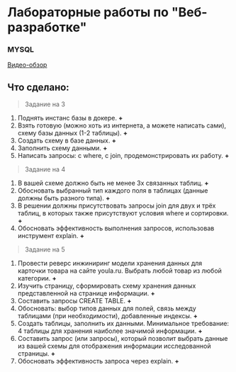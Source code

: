 # Лабораторные работы по "Веб-разработке"

### MYSQL

[Видео-обзор](https://drive.google.com/file/d/15a6TEVuHhP7j0LY7n4_36PxiYNZA-rgX/view?usp=sharing)

## Что сделано:

> Задание на 3

1. Поднять инстанс базы в докере. **+**
2. Взять готовую (можно хоть из интернета, а можете написать сами), схему базы данных (1-2 таблицы). **+**
3. Создать схему в базе данных. **+**
4. Заполнить схему данными. **+**
5. Написать запросы: с where, с join, продемонстрировать их работу. **+**

> Задание на 4

1. В вашей схеме должно быть не менее 3х связанных таблиц. **+**
2. Обосновать выбранный тип каждого поля в таблицах (данные должны быть разного типа). **+**
3. В решении должны присутствовать запросы join для двух и трёх таблиц, в которых также присутствуют условия where и сортировки. **+**
4. Обосновать эффективность выполнения запросов, использовав инструмент explain. **+**

> Задание на 5

1. Провести реверс инжиниринг модели хранения данных для карточки товара на сайте youla.ru. Выбрать любой товар из любой категории. **+**
2. Изучить страницу, сформировать схему хранения данных представленной на странице информации. **+**
3. Составить запросы CREATE TABLE. **+**
4. Обосновать: выбор типов данных для полей, связь между таблицами (при необходимости), добавленные индексы. **+**
5. Создать таблицы, заполнить их данными. Минимальное требование: 4 таблицы для хранения наиболее значимой информации. **+**
6. Составить запрос (или запросы), который позволит выбрать данные из вашей схемы для отображения информации исследованной страницы. **+**
7. Обосновать эффективность запроса через explain. **+**
